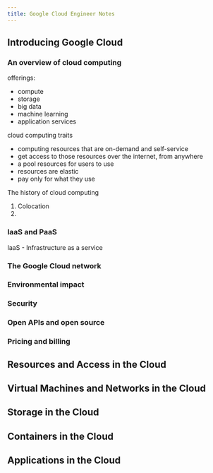 ```yaml
---
title: Google Cloud Engineer Notes
---
```

## Introducing Google Cloud
### An overview of cloud computing 

offerings:
- compute
- storage
- big data
- machine learning
- application services

cloud computing traits
- computing resources that are on-demand and self-service
- get access to those resources over the internet, from anywhere
- a pool resources for users to use
- resources are elastic
- pay only for what they use

The history of cloud computing
1. Colocation
2. 
### IaaS and PaaS 
IaaS - Infrastructure as a service
### The Google Cloud network 
### Environmental impact 
### Security 
### Open APIs and open source 
### Pricing and billing
## Resources and Access in the Cloud

## Virtual Machines and Networks in the Cloud

## Storage in the Cloud

## Containers in the Cloud

## Applications in the Cloud